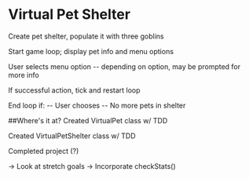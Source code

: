 # Virtual Pet Shelter
Create pet shelter, populate it with three goblins

Start game loop; display pet info and menu options

User selects menu option
    -- depending on option, may be prompted for more info

If successful action, tick and restart loop

End loop if:
    -- User chooses
    -- No more pets in shelter

##Where's it at?
Created VirtualPet class w/ TDD

Created VirtualPetShelter class w/ TDD

Completed project (?)

-> Look at stretch goals
-> Incorporate checkStats()